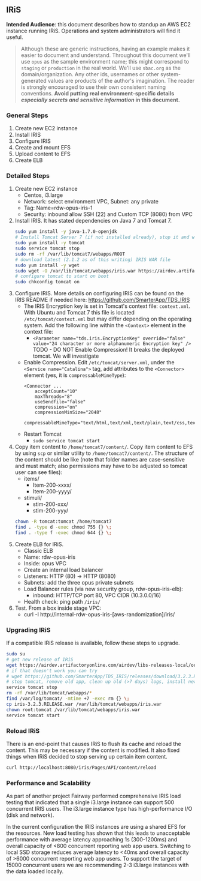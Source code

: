 ## IRiS

**Intended Audience**: this document describes how to standup an AWS EC2 instance running IRiS. Operations and system administrators will find it useful.

> Although these are generic instructions, having an example makes it easier to document and understand. Throughout this document we'll use `opus` as the sample environment name; this might correspond to `staging` or `production` in the real world. We'll use `sbac.org` as the domain/organization. Any other ids, usernames or other system-generated values are products of the author's imagination. The reader is strongly encouraged to use their own consistent naming conventions. **Avoid putting real environment-specific details _especially secrets and sensitive information_ in this document.**

### General Steps
1. Create new EC2 instance
1. Install IRIS
1. Configure IRIS
1. Create and mount EFS
1. Upload content to EFS
1. Create ELB

### Detailed Steps
1. Create new EC2 instance
    * Centos, i3.large
    * Network: select environment VPC, Subnet: any private
    * Tag: Name=rdw-opus-iris-1 
    * Security: inbound allow SSH (22) and Custom TCP (8080) from VPC
1. Install IRIS. It has stated dependencies on Java 7 and Tomcat 7.
    ```bash
    sudo yum install -y java-1.7.0-openjdk
    # Install Tomcat Server 7 (if not installed already), stop it and wipe out default ROOT folder
    sudo yum install -y tomcat  
    sudo service tomcat stop
    sudo rm -rf /var/lib/tomcat7/webapps/ROOT
    # download latest (2.1.2 as of this writing) IRIS WAR file
    sudo yum install -y wget
    sudo wget -O /var/lib/tomcat/webapps/iris.war https://airdev.artifactoryonline.com/airdev/libs-releases-local/org/opentestsystem/delivery/iris/2.1.2/iris-2.1.2.war
    # configure tomcat to start on boot
    sudo chkconfig tomcat on
    ```
1. Configure IRIS. 
   More details on configuring IRIS can be found on the IRIS README if needed here: https://github.com/SmarterApp/TDS_IRIS
    * The IRIS Encryption key is set in Tomcat's context file: `context.xml`. With Ubuntu and Tomcat 7 this file is located `/etc/tomcat/context.xml` but may differ depending on the operating system. Add the following line within the `<Context>` element in the context file:
        * `<Parameter name="tds.iris.EncryptionKey" override="false" value="24 character or more alphanumeric Encryption key" />`
TODO - DO NOT Enable Compression! It breaks the deployed tomcat. We will investigate     
    * Enable Compression. Edit `/etc/tomcat/server.xml`, under the `<Service name="Catalina">` tag, add 
    attributes to the `<Connector>` element (yes, it is `compressableMimeType`):
        ```text
        <Connector ...
            acceptCount="10"
            maxThreads="8"
            useSendfile="false"
            compression="on" 
            compressionMinSize="2048"
            compressableMimeType="text/html,text/xml,text/plain,text/css,text/javascript,application/javascript"
        ```
    * Restart Tomcat
        * `sudo service tomcat start`
1. Copy item content to `/home/tomcat7/content/`.
Copy item content to EFS by using `scp` or similar utility to `/home/tomcat7/content/`. The structure of the content should be like (note that folder names are case-sensitive and must match; also permissions may have to be adjusted so tomcat user can see files):
    * items/
        * Item-200-xxxx/
        * Item-200-yyyy/
    * stimuli/
        * stim-200-xxx/
        * stim-200-yyy/
    ```bash
    chown -R tomcat:tomcat /home/tomcat7
    find . -type d -exec chmod 755 {} \;
    find . -type f -exec chmod 644 {} \;
    ```
1. Create ELB for IRiS.
    * Classic ELB
    * Name: rdw-opus-iris
    * Inside: opus VPC
    * Create an internal load balancer 
    * Listeners: HTTP (80) -> HTTP (8080)
    * Subnets: add the three opus private subnets
    * Load Balancer rules (via new security group, rdw-opus-iris-elb):
        * inbound: HTTP/TCP port 80, VPC CIDR  (10.3.0.0/16)
    * Health check: ping path `/iris/`
1. Test. From a box inside stage VPC:
    * curl -I http://internal-rdw-opus-iris-[aws-randomization]/iris/

       
### Upgrading IRiS        
If a compatible IRiS release is available, follow these steps to upgrade.
```bash
sudo su
# get new release of IRiS
wget https://airdev.artifactoryonline.com/airdev/libs-releases-local/org/opentestsystem/delivery/iris/3.2.3.RELEASE/iris-3.2.3.RELEASE.war
# if that doesn't work you can try
# wget https://github.com/SmarterApp/TDS_IRIS/releases/download/3.2.3.RELEASE/iris.war -O iris-3.2.3.RELEASE.war
# stop tomcat, remove old app, clean up old (>7 days) logs, install new war, restart tomcat
service tomcat stop
rm -rf /var/lib/tomcat/webapps/*
find /var/log/tomcat/ -mtime +7 -exec rm {} \;
cp iris-3.2.3.RELEASE.war /var/lib/tomcat/webapps/iris.war
chown root:tomcat /var/lib/tomcat/webapps/iris.war
service tomcat start
```

### Reload IRiS
There is an end-point that causes IRiS to flush its cache and reload the content. This may be necessary if the content is modified. It also fixed things when IRiS decided to stop serving up certain item content.
```bash
curl http://localhost:8080/iris/Pages/API/content/reload
```
    
### Performance and Scalability
As part of another project Fairway performed comprehensive IRIS load testing that indicated that a single i3.large instance can support 500 concurrent IRIS users. The i3.large instance type has high-performance I/O (disk and network).

In the current configuration the IRIS instances are using a shared EFS for the resources. New load testing has shown that this leads to unacceptable performance with average latency approaching 1s (300-1200ms) and overall capacity of <800 concurrent reporting web app users. Switching to local SSD storage reduces average latency to <40ms and overall capacity of >6000 concurrent reporting web app users. To support the target of 15000 concurrent users we are recommending 2-3 i3.large instances with the data loaded locally.
